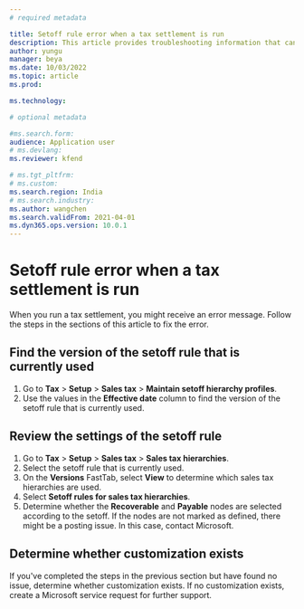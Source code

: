 ```yaml
---
# required metadata

title: Setoff rule error when a tax settlement is run
description: This article provides troubleshooting information that can help fix the setoff rule error that might occur during tax settlement.
author: yungu
manager: beya
ms.date: 10/03/2022
ms.topic: article
ms.prod: 

ms.technology: 

# optional metadata

#ms.search.form:
audience: Application user
# ms.devlang: 
ms.reviewer: kfend

# ms.tgt_pltfrm: 
# ms.custom: 
ms.search.region: India
# ms.search.industry: 
ms.author: wangchen
ms.search.validFrom: 2021-04-01
ms.dyn365.ops.version: 10.0.1
---
```


# Setoff rule error when a tax settlement is run

When you run a tax settlement, you might receive an error message. Follow the steps in the sections of this article to fix the error.

## Find the version of the setoff rule that is currently used

1. Go to **Tax** > **Setup** > **Sales tax** > **Maintain setoff hierarchy profiles**.
2. Use the values in the **Effective date** column to find the version of the setoff rule that is currently used. 

## Review the settings of the setoff rule

1. Go to **Tax** > **Setup** > **Sales tax** > **Sales tax hierarchies**.
2. Select the setoff rule that is currently used.
3. On the **Versions** FastTab, select **View** to determine which sales tax hierarchies are used.
4. Select **Setoff rules for sales tax hierarchies**.
5. Determine whether the **Recoverable** and **Payable** nodes are selected according to the setoff. If the nodes are not marked as defined, there might be a posting issue. In this case, contact Microsoft. 

## Determine whether customization exists

If you've completed the steps in the previous section but have found no issue, determine whether customization exists. If no customization exists, create a Microsoft service request for further support.
